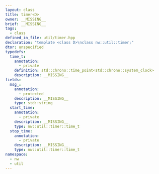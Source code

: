 ```yaml
---
layout: class
title: timer<D>
owner: __MISSING__
brief: __MISSING__
tags:
  - class
defined_in_file: util/timer.hpp
declaration: "template <class D>\nclass nw::util::timer;"
dtor: unspecified
typedefs:
  time_t:
    annotation:
      - private
    definition: std::chrono::time_point<std::chrono::system_clock>
    description: __MISSING__
fields:
  msg_:
    annotation:
      - protected
    description: __MISSING__
    type: std::string
  start_time:
    annotation:
      - private
    description: __MISSING__
    type: nw::util::timer::time_t
  stop_time:
    annotation:
      - private
    description: __MISSING__
    type: nw::util::timer::time_t
namespace:
  - nw
  - util
---
```


```{index}  timer<D>
```

